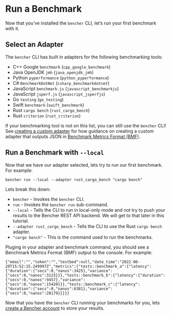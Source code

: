 # Run a Benchmark

Now that you’ve installed the `bencher` CLI, let’s run your first benchmark with it.

## Select an Adapter

The `bencher` CLI has built in adapters for the following benchmarking tools:

- C++ Google `benchmark` (`cpp_google_benchmark`)
- Java OpenJDK `jmh` (`java_openjdk_jmh`)
- Python `pyperformance` (`python_pyperformance`)
- C# `BenchmarkDotNet` (`csharp_benchmarkdotnet`)
- JavaScript `benchmark.js` (`javascript_benchmarkjs`)
- JavaScript `jsperf.js` (`javascript_jsperfjs`)
- Go `testing` (`go_testing`)
- Swift `benchmark` (`swift_benchmark`)
- Rust `cargo bench` (`rust_cargo_bench`)
- Rust `criterion` (`rust_criterion`)

If your benchmarking tool is not on this list, you can still use the `bencher` CLI! See [creating a custom adapter](./custom_adapter.md) for how guidance on creating a custom adapter that outputs JSON in [Benchmark Metrics Format (BMF)](./benchmark_metrics_format.md).

## Run a Benchmark with `--local`

Now that we have our adapter selected, lets try to run our first benchmark. For example:

```
bencher run --local --adapter rust_cargo_bench "cargo bench"
```

Lets break this down:
- `bencher` - Invokes the `bencher` CLI.
- `run` - Invokes the `bencher run` sub-command.
- `--local` - Tells the CLI to run in local-only mode and not try to push your results to the Bencher REST API backend. We will get to that later in this tutorial.
- `--adapter rust_cargo_bench` - Tells the CLI to use the Rust `cargo bench` adapter.
- `"cargo bench"` - This is the command used to run the benchmarks.

Pluging in your adapter and benchmark command, you should see a Benchmark Metrics Format (BMF) output to the console. For example:

```
{"email":"","token":"","testbed":null,"date_time":"2022-06-20T15:52:15.249997Z","metrics":{"tests::benchmark_a":{"latency":{"duration":{"secs":0,"nanos":3425},"variance":{"secs":0,"nanos":3123}}},"tests::benchmark_b":{"latency":{"duration":{"secs":0,"nanos":9457},"variance":{"secs":0,"nanos":15420}}},"tests::benchmark_c":{"latency":{"duration":{"secs":0,"nanos":6381},"variance":{"secs":0,"nanos":20179}}}}}
```

Now that you have the `bencher` CLI running your benchmarks for you, lets [create a Bencher account](./04_bencher_account.md) to store your results.
